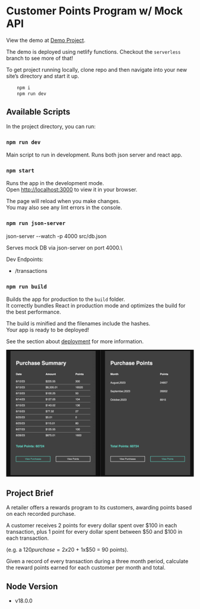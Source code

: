 # Customer Points Program w/ Mock API

View the demo at [Demo Project](https://customer-points.netlify.app/).

The demo is deployed using netlify functions. Checkout the `serverless` branch to see more of that!

To get project running locally, clone repo and then navigate into your new site’s directory and start it up.

```shell
    npm i
    npm run dev
```

## Available Scripts

In the project directory, you can run:

### `npm run dev`

Main script to run in development.
Runs both json server and react app.

### `npm start`

Runs the app in the development mode.\
Open [http://localhost:3000](http://localhost:3000) to view it in your browser.

The page will reload when you make changes.\
You may also see any lint errors in the console.

### `npm run json-server`

json-server --watch -p 4000 src/db.json

Serves mock DB via json-server on port 4000.\

Dev Endpoints:

- /transactions

### `npm run build`

Builds the app for production to the `build` folder.\
It correctly bundles React in production mode and optimizes the build for the best performance.

The build is minified and the filenames include the hashes.\
Your app is ready to be deployed!

See the section about [deployment](https://facebook.github.io/create-react-app/docs/deployment) for more information.

![Ui screens](ui-screens.png)

## Project Brief

A retailer offers a rewards program to its customers, awarding points based on each recorded purchase.

A customer receives 2 points for every dollar spent over $100 in each transaction, plus 1 point for every dollar spent between $50 and $100 in each transaction.

(e.g. a $120 purchase = 2x$20 + 1x$50 = 90 points).

Given a record of every transaction during a three month period, calculate the reward points earned for each customer per month and total.

## Node Version

- v18.0.0
